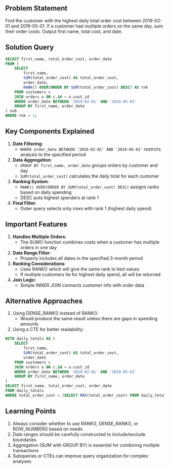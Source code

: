 ## Problem Statement

Find the customer with the highest daily total order cost between 2019-02-01 and 2019-05-01. If a customer had multiple orders on the same day, sum their order costs. Output first name, total cost, and date.

## Solution Query

```SQL
SELECT first_name, total_order_cost, order_date
FROM (
    SELECT
        first_name,
        SUM(total_order_cost) AS total_order_cost,
        order_date,
        RANK() OVER(ORDER BY SUM(total_order_cost) DESC) AS rnk
    FROM customers c
    JOIN orders o ON c.id = o.cust_id
    WHERE order_date BETWEEN '2019-02-01' AND '2019-05-01'
    GROUP BY first_name, order_date
) sub
WHERE rnk = 1;
```

## Key Components Explained

1. **Date Filtering**:
    - `WHERE order_date BETWEEN '2019-02-01' AND '2019-05-01'` restricts analysis to the specified period
2. **Data Aggregation**:
    - `GROUP BY first_name, order_date` groups orders by customer and day
    - `SUM(total_order_cost)` calculates the daily total for each customer
3. **Ranking System**:
    - `RANK() OVER(ORDER BY SUM(total_order_cost) DESC)` assigns ranks based on daily spending
    - DESC puts highest spenders at rank 1
4. **Final Filter**:
    - Outer query selects only rows with rank 1 (highest daily spend)

## Important Features

1. **Handles Multiple Orders**:
    - The SUM() function combines costs when a customer has multiple orders in one day
2. **Date Range Filter**:
    - Properly includes all dates in the specified 3-month period
3. **Ranking Considerations**:
    - Uses RANK() which will give the same rank to tied values
    - If multiple customers tie for highest daily spend, all will be returned
4. **Join Logic**:
    - Simple INNER JOIN connects customer info with order data

## Alternative Approaches

1. Using DENSE_RANK() instead of RANK():
    - Would produce the same result unless there are gaps in spending amounts
2. Using a CTE for better readability:

```SQL
WITH daily_totals AS (
    SELECT
        first_name,
        SUM(total_order_cost) AS total_order_cost,
        order_date
    FROM customers c
    JOIN orders o ON c.id = o.cust_id
    WHERE order_date BETWEEN '2019-02-01' AND '2019-05-01'
    GROUP BY first_name, order_date
)
SELECT first_name, total_order_cost, order_date
FROM daily_totals
WHERE total_order_cost = (SELECT MAX(total_order_cost) FROM daily_totals);
```

## Learning Points

1. Always consider whether to use RANK(), DENSE_RANK(), or ROW_NUMBER() based on needs
2. Date ranges should be carefully constructed to include/exclude boundaries
3. Aggregation (SUM with GROUP BY) is essential for combining multiple transactions
4. Subqueries or CTEs can improve query organization for complex analyses

